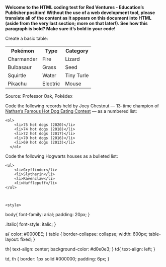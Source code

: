 <html>
<body>

  <p><strong>Welcome to the HTML coding test for Red Ventures - Education’s Publisher position!
    Without the use of a web development tool, please translate all of the content as it
    appears on this document into HTML (aside from the very last section; more on that
    later!). See how this paragraph is bold? Make sure it’s bold in your code!</strong>
  </p>

  <p>Create a basic table:</p>

  <table>
    <tr>
      <th>Pokémon</th>
      <th>Type</th>
      <th>Category</th>
    </tr>
    <tr>
      <td>Charmander</td>
      <td>Fire</td>
      <td>Lizard</td>
    </tr>
    <tr>
      <td>Bulbasaur</td>
      <td>Grass</td>
      <td>Seed</td>
    </tr>
    <tr>
      <td>Squirtle</td>
      <td>Water</td>
      <td>Tiny Turle</td>
    </tr>
    <tr>
      <td>Pikachu</td>
      <td>Electric</td>
      <td>Mouse</td>
    </tr>
  </table>

  <p class="italic">Source: Professor Oak, Pokédex</p>

  <p>Code the following records held by Joey Chestnut — 13-time champion of <a href="https://nathansfranks.sfdbrands.com/en-us/promotions/hot-dog-eating-contest/"><u>Nathan’s Famous Hot
    Dog Eating Contest</u></a>  — as a numbered list:</p>

    <ol>
        <li>75 hot dogs (2020)</li>
        <li>74 hot dogs (2018)</li>
        <li>72 hot dogs (2017)</li>
        <li>70 hot dogs (2016)</li>
        <li>69 hot dogs (2013)</li>
      </ol>

<p>Code the following Hogwarts houses as a bulleted list:</p>

    <ul>
        <li>Gryffindor</li>
        <li>Slytherin</li>
        <li>Ravenclaw</li>
        <li>Hufflepuff</li>
    </ul>



    <style>
body{
    font-family: arial;
    padding: 20px;
}

.italic{
    font-style: italic;
}

a{
    color: #0000EE;
}
table {
  border-collapse: collapse;
  width: 600px;
  table-layout: fixed;
}

th{
    text-align: center;
    background-color: #d0e0e3;
}
td{
    text-align: left;
}

td, th {
  border: 1px solid #000000;
  padding: 6px;
}
</style>


</body>
</html>

